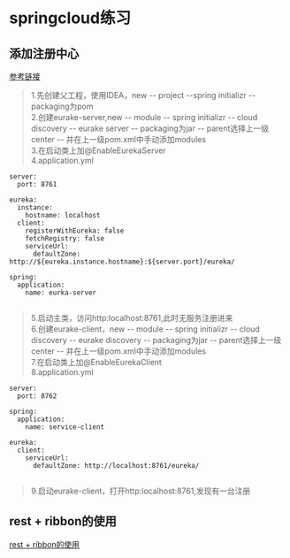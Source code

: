# springcloud练习

## 添加注册中心
[参考链接](https://blog.csdn.net/forezp/article/details/81040925)
>1.先创建父工程，使用IDEA，new -- project --spring initializr -- packaging为pom<br>
>2.创建eurake-server,new -- module -- spring initializr -- cloud discovery -- eurake server -- packaging为jar -- parent选择上一级center -- 并在上一级pom.xml中手动添加modules<br>
>3.在启动类上加@EnableEurekaServer<br>
>4.application.yml<br>
```
server:
  port: 8761

eureka:
  instance:
    hostname: localhost
  client:
    registerWithEureka: false
    fetchRegistry: false
    serviceUrl:
      defaultZone: http://${eureka.instance.hostname}:${server.port}/eureka/

spring:
  application:
    name: eurka-server


```
>5.启动主类，访问http:localhost:8761,此时无服务注册进来<br>
>6.创建eurake-client，new -- module -- spring initializr -- cloud discovery -- eurake discovery -- packaging为jar -- parent选择上一级center -- 并在上一级pom.xml中手动添加modules<br>
>7.在启动类上加@EnableEurekaClient<br>
>8.application.yml<br>
```
server:
  port: 8762

spring:
  application:
    name: service-client

eureka:
  client:
    serviceUrl:
      defaultZone: http://localhost:8761/eureka/


```
>9.启动eurake-client，打开http:localhost:8761,发现有一台注册<br>

## rest + ribbon的使用
[rest + ribbon的使用](https://blog.csdn.net/forezp/article/details/81040946)
